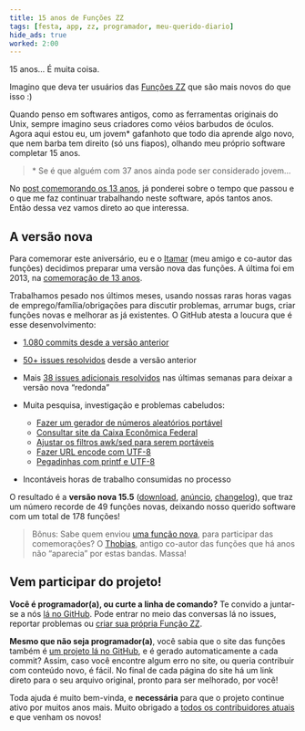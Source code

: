 ```yaml
---
title: 15 anos de Funções ZZ
tags: [festa, app, zz, programador, meu-querido-diario]
hide_ads: true
worked: 2:00
---
```


15 anos… É muita coisa.

Imagino que deva ter usuários das [Funções ZZ](https://funcoeszz.net) que são mais novos do que isso :)

Quando penso em softwares antigos, como as ferramentas originais do Unix, sempre imagino seus criadores como véios barbudos de óculos. Agora aqui estou eu, um jovem* gafanhoto que todo dia aprende algo novo, que nem barba tem direito (só uns fiapos), olhando meu próprio software completar 15 anos.

> \* Se é que alguém com 37 anos ainda pode ser considerado jovem…

No [post comemorando os 13 anos](http://aurelio.net/blog/2013/02/28/13-anos-de-funcoes-zz/), já ponderei sobre o tempo que passou e o que me faz continuar trabalhando neste software, após tantos anos. Então dessa vez vamos direto ao que interessa.


## A versão nova

Para comemorar este aniversário, eu e o [Itamar](https://github.com/itamarnet) (meu amigo e co-autor das funções) decidimos preparar uma versão nova das funções. A última foi em 2013, na [comemoração de 13 anos](http://aurelio.net/blog/2013/02/28/13-anos-de-funcoes-zz/).

Trabalhamos pesado nos últimos meses, usando nossas raras horas vagas de emprego/família/obrigações para discutir problemas, arrumar bugs, criar funções novas e melhorar as já existentes. O GitHub atesta a loucura que é esse desenvolvimento:

* [1.080 commits desde a versão anterior](https://github.com/funcoeszz/funcoeszz/compare/13.2...15.5)

* [50+ issues resolvidos](https://github.com/funcoeszz/funcoeszz/issues?page=1&q=is%3Aissue+is%3Aclosed+no%3Amilestone) desde a versão anterior

* Mais [38 issues adicionais resolvidos](https://github.com/funcoeszz/funcoeszz/issues?q=milestone%3A%22Vers%C3%A3o+2015%22+is%3Aclosed) nas últimas semanas para deixar a versão nova “redonda”

* Muita pesquisa, investigação e problemas cabeludos:

  * [Fazer um gerador de números aleatórios portável](https://github.com/funcoeszz/funcoeszz/issues/75)
  * [Consultar site da Caixa Econômica Federal](https://github.com/funcoeszz/funcoeszz/issues/159)
  * [Ajustar os filtros awk/sed para serem portáveis](https://github.com/funcoeszz/funcoeszz/issues/170)
  * [Fazer URL encode com UTF-8](https://github.com/funcoeszz/funcoeszz/issues/194)
  * [Pegadinhas com printf e UTF-8](https://github.com/funcoeszz/funcoeszz/issues/180)

* Incontáveis horas de trabalho consumidas no processo

O resultado é a **versão nova 15.5** ([download](https://funcoeszz.net/download/),
[anúncio](https://funcoeszz.net/anuncio-15.5.html), [changelog](https://funcoeszz.net/changelog.html)), que traz um número recorde de 49 funções novas, deixando nosso querido software com um total de 178 funções!

> Bônus: Sabe quem enviou [uma função nova](https://github.com/funcoeszz/funcoeszz/pull/215), para participar das comemorações? O [Thobias](https://funcoeszz.net/hist.html), antigo co-autor das funções que há anos não “aparecia” por estas bandas. Massa!


## Vem participar do projeto!

**Você é programador(a), ou curte a linha de comando?** Te convido a juntar-se a nós [lá no GitHub](https://github.com/funcoeszz/funcoeszz). Pode entrar no meio das conversas lá no issues, reportar problemas ou [criar sua própria Função ZZ](https://funcoeszz.net/my.html).

**Mesmo que não seja programador(a)**, você sabia que o site das funções também é [um projeto lá no GitHub](https://github.com/funcoeszz/funcoeszz.github.io), e é gerado automaticamente a cada commit? Assim, caso você encontre algum erro no site, ou queria contribuir com conteúdo novo, é fácil. No final de cada página do site há um link direto para o seu arquivo original, pronto para ser melhorado, por você!

Toda ajuda é muito bem-vinda, e **necessária** para que o projeto continue ativo por muitos anos mais. Muito obrigado a [todos os contribuidores atuais](https://github.com/funcoeszz/funcoeszz/graphs/contributors) e que venham os novos!

